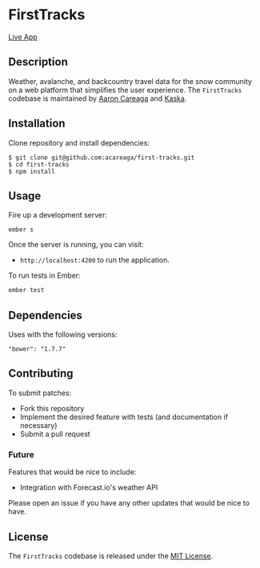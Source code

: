 # FirstTracks

[Live App](https://acareaga.github.io/first-tracks/)

## Description

Weather, avalanche, and backcountry travel data for the snow community on a web platform that simplifies the user experience. The `FirstTracks` codebase is maintained by [Aaron Careaga](https://twitter.com/aaroncareaga) and [Kaska](http://www.kaska.co/).

## Installation

Clone repository and install dependencies:

```
$ git clone git@github.com:acareaga/first-tracks.git
$ cd first-tracks
$ npm install
```
## Usage

Fire up a development server:

```
ember s
```

Once the server is running, you can visit:

* `http://localhost:4200` to run the application.

To run tests in Ember:

```js
ember test
```

## Dependencies

Uses with the following versions:

```
"bower": "1.7.7"
```

## Contributing

To submit patches:
* Fork this repository
* Implement the desired feature with tests (and documentation if necessary)
* Submit a pull request

### Future

Features that would be nice to include:
* Integration with Forecast.io's weather API

Please open an issue if you have any other updates that would be nice to have.

## License

The `FirstTracks` codebase is released under the [MIT License](http://www.opensource.org/licenses/MIT).
